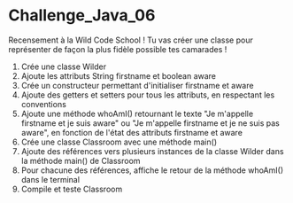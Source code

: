# Challenge_Java_06
Recensement à la Wild Code School !
Tu vas créer une classe pour représenter de façon la plus fidèle possible tes camarades !

1. Crée une classe Wilder
2. Ajoute les attributs String firstname et boolean aware
3. Crée un constructeur permettant d'initialiser firstname et aware
4. Ajoute des getters et setters pour tous les attributs, en respectant les conventions
5. Ajoute une méthode whoAmI() retournant le texte "Je m'appelle firstname et je suis aware" ou "Je m'appelle firstname et je ne suis pas aware", en fonction de l'état des attributs firstname et aware
6. Crée une classe Classroom avec une méthode main()
7. Ajoute des références vers plusieurs instances de la classe Wilder dans la méthode main() de Classroom
8. Pour chacune des références, affiche le retour de la méthode whoAmI() dans le terminal
9. Compile et teste Classroom
